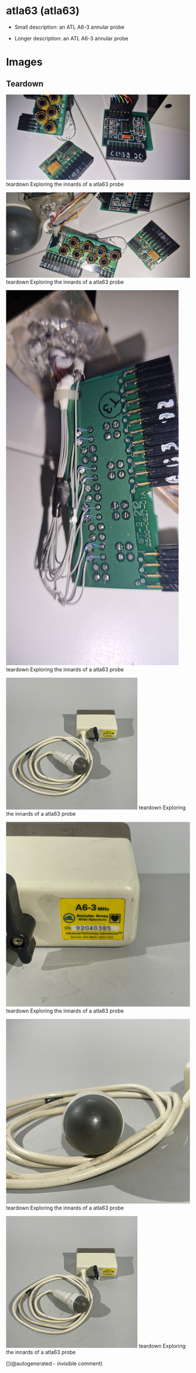 # atla63 (atla63)

* Small description: an ATL A6-3 annular probe

* Longer description: an ATL A6-3 annular probe

# Images

## Teardown 

![](/include/images/ATL_A6-3/20241105_133301.jpg)
teardown
Exploring the innards of a atla63 probe

![](/include/images/ATL_A6-3/20241105_133306.jpg)
teardown
Exploring the innards of a atla63 probe

![](/include/images/ATL_A6-3/20241105_133341.jpg)
teardown
Exploring the innards of a atla63 probe

![](/include/images/ATL_A6-3/IMG_0227_360x.jpg)
teardown
Exploring the innards of a atla63 probe

![](/include/images/ATL_A6-3/IMG_0228_1024x1024@2x.jpg)
teardown
Exploring the innards of a atla63 probe

![](/include/images/ATL_A6-3/IMG_0229_1024x1024@2x.jpg)
teardown
Exploring the innards of a atla63 probe

![](/include/probes/viewmes/atla63.jpg)
teardown
Exploring the innards of a atla63 probe





[](@autogenerated - invisible comment)
